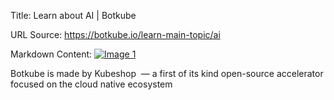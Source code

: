 Title: Learn about AI | Botkube

URL Source: https://botkube.io/learn-main-topic/ai

Markdown Content:
[![Image 1](https://assets-global.website-files.com/633705de6adaa38599d8e258/6338148fa3f8a509639804fa_botkube-logo.svg)](#)

Botkube is made by Kubeshop  — a first of its kind open-source accelerator focused on the cloud native ecosystem
